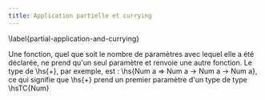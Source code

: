 ```yaml
---
title: Application partielle et currying 
---
```

\label{partial-application-and-currying}

Une fonction, quel que soit le nombre de paramètres avec lequel elle a été déclarée,
ne prend qu'un seul paramètre et renvoie une autre fonction. Le type de \hs{+},
par exemple, est : \hs{Num a => Num a -> Num a -> Num a}, ce qui signifie que \hs{+}
prend un premier paramètre d'un type de type \hsTC{Num}
